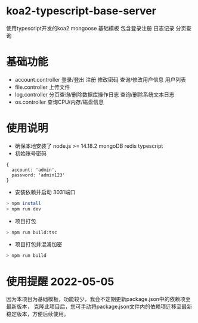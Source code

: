 # koa2-typescript-base-server
使用typescript开发的koa2 mongoose 基础模板 包含登录注册 日志记录 分页查询

# 基础功能
- account.controller
  登录/登出
  注册
  修改密码
  查询/修改用户信息
  用户列表
- file.controller
  上传文件
- log.controller
  分页查询/删除数据库操作日志
  查询/删除系统文本日志
- os.controller
  查询CPU/内存/磁盘信息

# 使用说明
- 确保本地安装了 
  node.js >= 14.18.2
  mongoDB
  redis
  typescript
- 初始账号密码
```
{
  account: 'admin', 
  password: 'admin123'
}
```

- 安装依赖并启动 3031端口
```bash
> npm install
> npm run dev
```
- 项目打包
```bash
> npm run build:tsc
```
- 项目打包并混淆加密
```bash
> npm run build
```

# 使用提醒 2022-05-05
  因为本项目为基础模板，功能较少，我会不定期更新package.json中的依赖项至最新版本，
  克隆此项目后，您可手动将package.json文件内的依赖项迁移至最新稳定版本，方便后续使用。
  